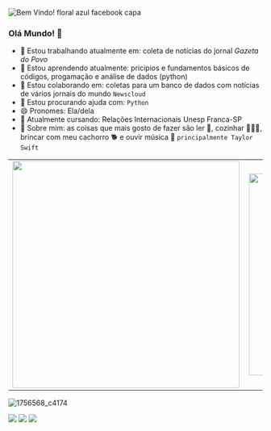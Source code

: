 


![Bem Vindo! floral azul facebook capa](https://github.com/Laissantiago/Laissantiago/assets/88506400/f8cdbd4b-9899-4e18-8bbd-f48a5d38d4ca)






### Olá Mundo! 👋

- 🔭 Estou trabalhando atualmente em: coleta de notícias do jornal *Gazeta do Povo* 
- 🌱 Estou aprendendo atualmente: pricipios e fundamentos básicos de códigos, progamação e análise de dados (python)
- 👯 Estou colaborando em: coletas para um banco de dados com notícias de vários jornais do mundo `Newscloud`
- 🤔 Estou procurando ajuda com: `Python`
- 😄 Pronomes: Ela/dela
- 📕 Atualmente cursando: Relações Internacionais Unesp Franca-SP
- 💬 Sobre mim: as coisas que mais gosto de fazer são ler 📖, cozinhar 👩🏻‍🍳, brincar com meu cachorro 🐕 e ouvir música 🎵 `principalmente Taylor Swift`

<center>
<table>
    <tr>
        <td><img width="450px" align="left" src="https://github-readme-stats.vercel.app/api/top-langs/?username=Laissantiago&hide=html&layout=compact&theme=catppuccin_latte" /></td>
        <td><img width="400px" align="left" src="https://github-readme-stats.vercel.app/api?username=Laissantiago&theme=catppuccin_latte"/></td>
    </tr>   
</table>
</center>  


![1756568_c4174](https://github.com/Laissantiago/Laissantiago/assets/88506400/c704f782-72b6-4bb2-a418-d6e7599320e3) 

<div> 
 
  <a href="https://instagram.com/lais.santiago" target="_blank"><img src="https://img.shields.io/badge/-Instagram-%23E4405F?style=for-the-badge&logo=instagram&logoColor=white" target="_blank"></a>
 <a href="https://discord.gg/lais.santiago" target="_blank"><img src="https://img.shields.io/badge/Discord-7289DA?style=for-the-badge&logo=discord&logoColor=white" target="_blank"></a> 
  <a href = "mailto:lais.santiago@unesp.br"><img src="https://img.shields.io/badge/-Gmail-%23333?style=for-the-badge&logo=gmail&logoColor=white" target="_blank"></a>
  
</div>


